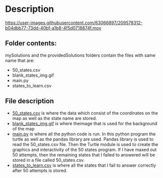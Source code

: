 # Description

https://user-images.githubusercontent.com/63066897/209578312-b04dbb77-73dd-40bf-a1b8-4f5d0718874f.mov


## Folder contents:

mySolutions and the providedSolutions folders contain the files with same name that are:
- 50_states.csv
- blank_states_img.gif
- main.py
- states_to_learn.csv

## File description

- <ins>50_states.csv</ins> is where the data which consist of the coordinates on the map as well as the state name are stored. 
- <ins>blank_states_img.gif</ins> is where theimage that is used for the background of the map
- <ins>main.py</ins> is where all the python code is run. In this python program the turtle as well as the pandas library are used. Pandas library is used to read the 50_states.csv file. Then the Turtle module is used to create the graphics and interactivity of the 50 states program. If I have maxed out 50 attempts, then the remaining states that I failed to answered will be stored in a file called 50_states.csv.
- <ins>states_to_learn.csv</ins> is where all the states that I fail to answer correctly after 50 attempts is stored.
